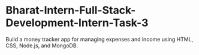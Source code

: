 # Bharat-Intern-Full-Stack-Development-Intern-Task-3
Build a money tracker app for managing expenses and income using HTML, CSS, Node.js, and MongoDB.
